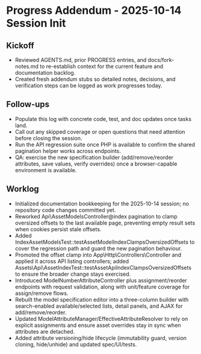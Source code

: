 # Progress Addendum - 2025-10-14 Session Init

## Kickoff
- Reviewed AGENTS.md, prior PROGRESS entries, and docs/fork-notes.md to re-establish context for the current feature and documentation backlog.
- Created fresh addendum stubs so detailed notes, decisions, and verification steps can be logged as work progresses today.

## Follow-ups
- Populate this log with concrete code, test, and doc updates once tasks land.
- Call out any skipped coverage or open questions that need attention before closing the session.
- Run the API regression suite once PHP is available to confirm the shared pagination helper works across endpoints.
- QA: exercise the new specification builder (add/remove/reorder attributes, save values, verify overrides) once a browser-capable environment is available.

## Worklog
- Initialized documentation bookkeeping for the 2025-10-14 session; no repository code changes committed yet.
- Reworked Api\AssetModelsController@index pagination to clamp oversized offsets to the last available page, preventing empty result sets when cookies persist stale offsets.
- Added IndexAssetModelsTest::testAssetModelIndexClampsOversizedOffsets to cover the regression path and guard the new pagination behaviour.
- Promoted the offset clamp into App\Http\Controllers\Controller and applied it across API listing controllers; added Assets\Api\AssetIndexTest::testAssetApiIndexClampsOversizedOffsets to ensure the broader change stays exercised.
- Introduced ModelNumberAttributeController plus assignment/reorder endpoints with request validation, along with unit/feature coverage for assign/remove flows.
- Rebuilt the model specification editor into a three-column builder with search-enabled available/selected lists, detail panels, and AJAX for add/remove/reorder.
- Updated ModelAttributeManager/EffectiveAttributeResolver to rely on explicit assignments and ensure asset overrides stay in sync when attributes are detached.
- Added attribute versioning/hide lifecycle (immutability guard, version cloning, hide/unhide) and updated spec/UI/tests.

